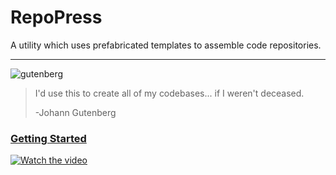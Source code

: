 # RepoPress
A utility which uses prefabricated templates to assemble code repositories.

---

![gutenberg](https://github.com/Freelium/RepoPress/assets/105679271/88d8a5d4-0bcc-4dc2-8d10-983f454c0625)
> I'd use this to create all of my codebases... if I weren't deceased.
>
> -Johann Gutenberg

### [Getting Started](#GETTING_STARTED.md)

[![Watch the video](https://github.com/Freelium/RepoPress/assets/105679271/d6b6ab60-cee8-4650-9fb5-4c1ca537dc26)](https://www.youtube.com/watch?v=bub5kUbNx4M)
